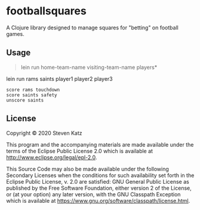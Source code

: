 # footballsquares

A Clojure library designed to manage squares for "betting" on football games.

## Usage

>lein run home-team-name visiting-team-name players*

lein run rams saints player1 player2 player3

```
score rams touchdown
score saints safety
unscore saints
```

## License

Copyright © 2020 Steven Katz

This program and the accompanying materials are made available under the
terms of the Eclipse Public License 2.0 which is available at
http://www.eclipse.org/legal/epl-2.0.

This Source Code may also be made available under the following Secondary
Licenses when the conditions for such availability set forth in the Eclipse
Public License, v. 2.0 are satisfied: GNU General Public License as published by
the Free Software Foundation, either version 2 of the License, or (at your
option) any later version, with the GNU Classpath Exception which is available
at https://www.gnu.org/software/classpath/license.html.
